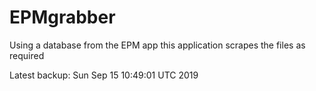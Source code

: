 # EPMgrabber
Using a database from the EPM app this application scrapes the files as required


Latest backup: Sun Sep 15 10:49:01 UTC 2019
